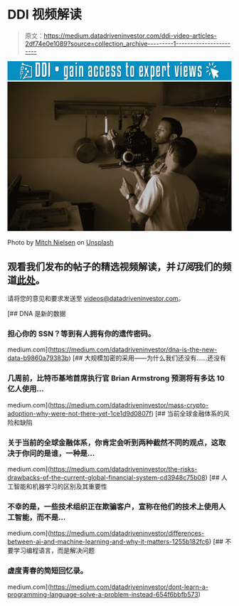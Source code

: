 # DDI 视频解读

> 原文：<https://medium.datadriveninvestor.com/ddi-video-articles-2df74e0e1089?source=collection_archive---------1----------------------->

[![](img/b5b57b58027e7b0973a52b91c608a80d.png)](http://www.track.datadriveninvestor.com/1B9E)![](img/0f888efe3193207f04375add26162d3e.png)

Photo by [Mitch Nielsen](https://unsplash.com/@mitchnielsen?utm_source=medium&utm_medium=referral) on [Unsplash](https://unsplash.com?utm_source=medium&utm_medium=referral)

## 观看我们发布的帖子的精选视频解读，并*订阅*我们的频道[此处](https://www.youtube.com/c/datadriveninvestor)。

请将您的意见和要求发送至 videos@datadriveninvestor.com。

[](https://medium.com/datadriveninvestor/dna-is-the-new-data-b9860a79383b) [## DNA 是新的数据

### 担心你的 SSN？等到有人拥有你的遗传密码。

medium.com](https://medium.com/datadriveninvestor/dna-is-the-new-data-b9860a79383b) [](https://medium.com/datadriveninvestor/mass-crypto-adoption-why-were-not-there-yet-1ce1d9d0807f) [## 大规模加密的采用——为什么我们还没有……还没有

### 几周前，比特币基地首席执行官 Brian Armstrong 预测将有多达 10 亿人使用…

medium.com](https://medium.com/datadriveninvestor/mass-crypto-adoption-why-were-not-there-yet-1ce1d9d0807f) [](https://medium.com/datadriveninvestor/the-risks-drawbacks-of-the-current-global-financial-system-cd3948c75b08) [## 当前全球金融体系的风险和缺陷

### 关于当前的全球金融体系，你肯定会听到两种截然不同的观点，这取决于你问的是谁，一种是…

medium.com](https://medium.com/datadriveninvestor/the-risks-drawbacks-of-the-current-global-financial-system-cd3948c75b08) [](https://medium.com/datadriveninvestor/differences-between-ai-and-machine-learning-and-why-it-matters-1255b182fc6) [## 人工智能和机器学习的区别及其重要性

### 不幸的是，一些技术组织正在欺骗客户，宣称在他们的技术上使用人工智能，而不是…

medium.com](https://medium.com/datadriveninvestor/differences-between-ai-and-machine-learning-and-why-it-matters-1255b182fc6) [](https://medium.com/datadriveninvestor/dont-learn-a-programming-language-solve-a-problem-instead-654f6bbfb573) [## 不要学习编程语言，而是解决问题

### 虚度青春的简短回忆录。

medium.com](https://medium.com/datadriveninvestor/dont-learn-a-programming-language-solve-a-problem-instead-654f6bbfb573)